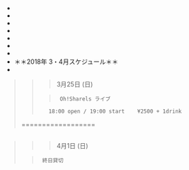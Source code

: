 -
-
-
-
-
-
-
- ＊＊2018年 3・4月スケジュール＊＊
-
>>>    3月25日 (日)
>> 
>>>      Oh!Sharels ライブ                
>>        18:00 open / 19:00 start    ¥2500 + 1drink
>
>  ==================
##
##
##
>>>    4月1日 (日)
>
>>      終日貸切

